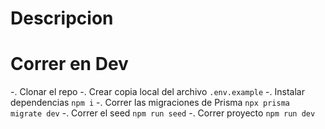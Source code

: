 # Descripcion

# Correr en Dev

-. Clonar el repo
-. Crear copia local del archivo `.env.example`
-. Instalar dependencias `npm i`
-. Correr las migraciones de Prisma `npx prisma migrate dev`
-. Correr el seed `npm run seed`
-. Correr proyecto `npm run dev`
